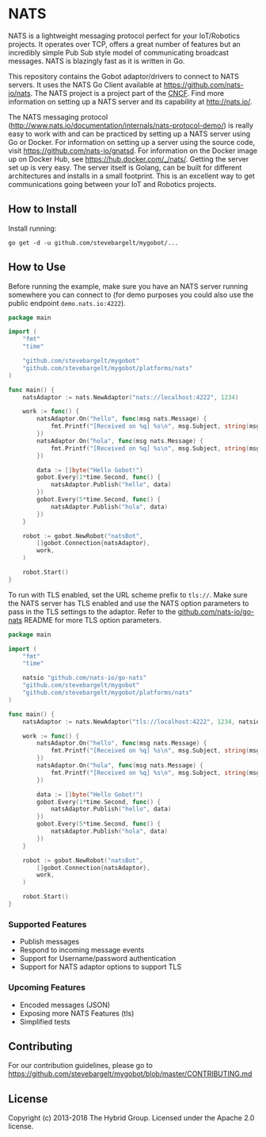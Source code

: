 # NATS

NATS is a lightweight messaging protocol perfect for your IoT/Robotics projects. It operates over TCP, offers a great number of features but an incredibly simple Pub Sub style model of communicating broadcast messages. NATS is blazingly fast as it is written in Go.

This repository contains the Gobot adaptor/drivers to connect to NATS servers. It uses the NATS Go Client available at https://github.com/nats-io/nats. The NATS project is a project part of the [CNCF](https://www.cncf.io/). Find more information on setting up a NATS server and its capability at http://nats.io/.

The NATS messaging protocol (http://www.nats.io/documentation/internals/nats-protocol-demo/) is really easy to work with and can be practiced by setting up a NATS server using Go or Docker. For information on setting up a server using the source code, visit https://github.com/nats-io/gnatsd. For information on the Docker image up on Docker Hub, see https://hub.docker.com/_/nats/. Getting the server set up is very easy. The server itself is Golang, can be built for different architectures and installs in a small footprint. This is an excellent way to get communications going between your IoT and Robotics projects.

## How to Install

Install running:

```
go get -d -u github.com/stevebargelt/mygobot/...
```

## How to Use

Before running the example, make sure you have an NATS server running somewhere you can connect to (for demo purposes you could also use the public endpoint `demo.nats.io:4222`).

```go
package main

import (
	"fmt"
	"time"

	"github.com/stevebargelt/mygobot"
	"github.com/stevebargelt/mygobot/platforms/nats"
)

func main() {
	natsAdaptor := nats.NewAdaptor("nats://localhost:4222", 1234)

	work := func() {
		natsAdaptor.On("hello", func(msg nats.Message) {
			fmt.Printf("[Received on %q] %s\n", msg.Subject, string(msg.Data))
		})
		natsAdaptor.On("hola", func(msg nats.Message) {
			fmt.Printf("[Received on %q] %s\n", msg.Subject, string(msg.Data))
		})

		data := []byte("Hello Gobot!")
		gobot.Every(1*time.Second, func() {
			natsAdaptor.Publish("hello", data)
		})
		gobot.Every(5*time.Second, func() {
			natsAdaptor.Publish("hola", data)
		})
	}

	robot := gobot.NewRobot("natsBot",
		[]gobot.Connection{natsAdaptor},
		work,
	)

	robot.Start()
}
```

To run with TLS enabled, set the URL scheme prefix to `tls://`. Make sure the NATS server has TLS enabled and use the NATS option parameters to pass in the TLS settings to the adaptor. Refer to the [github.com/nats-io/go-nats](https://github.com/nats-io/go-nats) README for more TLS option parameters.

```go
package main

import (
	"fmt"
	"time"

	natsio "github.com/nats-io/go-nats"
	"github.com/stevebargelt/mygobot"
	"github.com/stevebargelt/mygobot/platforms/nats"
)

func main() {
	natsAdaptor := nats.NewAdaptor("tls://localhost:4222", 1234, natsio.RootCAs("certs/ca.pem"))

	work := func() {
		natsAdaptor.On("hello", func(msg nats.Message) {
			fmt.Printf("[Received on %q] %s\n", msg.Subject, string(msg.Data))
		})
		natsAdaptor.On("hola", func(msg nats.Message) {
			fmt.Printf("[Received on %q] %s\n", msg.Subject, string(msg.Data))
		})

		data := []byte("Hello Gobot!")
		gobot.Every(1*time.Second, func() {
			natsAdaptor.Publish("hello", data)
		})
		gobot.Every(5*time.Second, func() {
			natsAdaptor.Publish("hola", data)
		})
	}

	robot := gobot.NewRobot("natsBot",
		[]gobot.Connection{natsAdaptor},
		work,
	)

	robot.Start()
}
```

### Supported Features

- Publish messages
- Respond to incoming message events
- Support for Username/password authentication
- Support for NATS adaptor options to support TLS

### Upcoming Features

- Encoded messages (JSON)
- Exposing more NATS Features (tls)
- Simplified tests

## Contributing

For our contribution guidelines, please go to https://github.com/stevebargelt/mygobot/blob/master/CONTRIBUTING.md

## License

Copyright (c) 2013-2018 The Hybrid Group. Licensed under the Apache 2.0 license.
